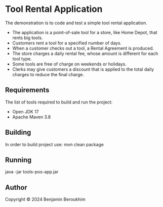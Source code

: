 # Tool Rental Application

The demonstration is to code and test a simple tool rental application.
* The application is a point-of-sale tool for a store, like Home Depot, that rents big tools.
* Customers rent a tool for a specified number of days.
* When a customer checks out a tool, a Rental Agreement is produced.
* The store charges a daily rental fee, whose amount is different for each tool type.
* Some tools are free of charge on weekends or holidays.
* Clerks may give customers a discount that is applied to the total daily charges to reduce the final
  charge.

## Requirements

The list of tools required to build and run the project:
* Open JDK 17
* Apache Maven 3.8

## Building

In order to build project use:
mvn clean package

## Running

java -jar tools-pos-app.jar

## Author

Copyright &copy; 2024 Benjamin Beroukhim